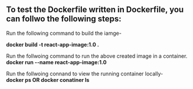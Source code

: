 ## To test the Dockerfile written in Dockerfile, you can follwo the following steps:

Run the following command to build the iamge-  

__docker build -t react-app-image:1.0 .__

 
Run the follwoing command to run the above created image in a container.  
__docker run --name react-app-image:1.0__

Run the follwoing connand to view the running container locally-  
__docker ps OR docker conatiner ls__
